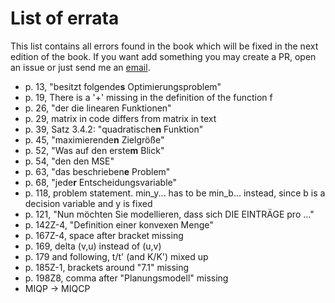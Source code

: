 # List of errata

This list contains all errors found in the book which will be fixed in the next edition of the book.
If you want add something you may create a PR, open an issue or just send me an 
[email](mailto:nathan.sudermann-merx@dhbw-mannheim.de).

- p. 13, "besitzt folgende**s** Optimierungsproblem"
- p. 19, There is a '+' missing in the definition of the function f
- p. 26, "der die linearen Funktionen"
- p. 29, matrix in code differs from matrix in text
- p. 39, Satz 3.4.2: "quadratische**n** Funktion"
- p. 45, "maximierende**n** Zielgröße"
- p. 52, "Was auf den erste**m** Blick"
- p. 54, "den den MSE"
- p. 63, "das beschrieben**e** Problem"
- p. 68, "jede**r** Entscheidungsvariable"
- p. 118, problem statement. min_y... has to be min_b... instead, since b is a decision variable and y is fixed
- p. 121, "Nun möchten Sie modellieren, dass sich DIE EINTRÄGE pro ..."
- p. 142Z-4, "Definition einer konvexen Menge"
- p. 167Z-4, space after bracket missing
- p. 169, delta (v,u) instead of (u,v)
- p. 179 and following, t/t' (and K/K') mixed up
- p. 185Z-1, brackets around "7.1" missing
- p. 198Z8, comma after "Planungsmodell" missing
- MIQP -> MIQCP
